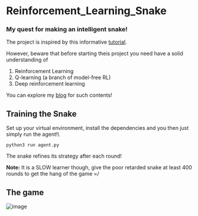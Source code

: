 # Reinforcement_Learning_Snake
### My quest for making an intelligent snake!
The project is inspired by this informative [tutorial](https://www.youtube.com/watch?v=L8ypSXwyBds&ab_channel=freeCodeCamp.org).

However, beware that before starting theis project you need have a solid understanding of 
  1. Reinforcement Learning
  2. Q-learning (a branch of model-free RL)
  3. Deep reinforcement learning
  
You can explore my [blog](https://medium.com/@kafaeialireza) for such contents!

## Training the Snake
Set up your virtual environment, install the dependencies and you then just simply run the agent!\

`python3 run agent.py `

The snake refines its strategy after each round!

**Note:** It is a SLOW learner though, give the poor retarded snake at least 400 rounds to get the hang of the game =/
## The game
![image](https://user-images.githubusercontent.com/58615249/184288326-12a82183-7bca-47a0-bbe5-51518535a4b1.png)

